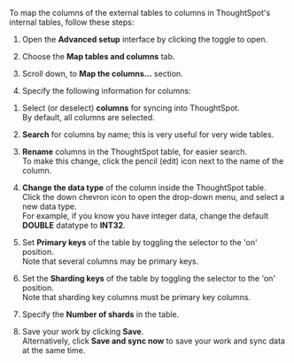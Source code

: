 To map the columns of the external tables to columns in ThoughtSpot's internal tables, follow these steps:

1. Open the **Advanced setup** interface by clicking the toggle to open.
   <!--<details>
     <summary>See how to  open <strong>Advanced setup</strong></summary>
     <p>
      <img src="../../images/dataflow-advanced-setup.png" alt="Open Advanced setup" /></p>
    </details> -->

2. Choose the **Map tables and columns** tab.

3. Scroll down, to **Map the columns...** section.

4. Specify the following information for columns:
<!--
   <details>
     <summary>See the elements of the column-naming screen</summary>
      <p>
      <img src="../../images/dataflow-map-columns.png" alt="Map columns" /></p>
   </details>-->

   1. Select (or deselect) **columns** for syncing into ThoughtSpot.<br/>By default, all columns are selected.
   2. **Search** for columns by name; this is very useful for very wide tables.
   3. **Rename** columns in the ThoughtSpot table, for easier search.<br/>To make this change, click the pencil (edit) icon next to the name of the column.
   4. **Change the data type** of the column inside the ThoughtSpot table.<br/>Click the down chevron icon to open the drop-down menu, and select a new data type.<br/>For example, if you know you have integer data, change the default **DOUBLE** datatype to **INT32**.
   5. Set **Primary keys** of the table by toggling the selector to the 'on' position.<br/>Note that several columns may be primary keys.
   6. Set the **Sharding keys** of the table by toggling the selector to the 'on' position.<br/>Note that sharding key columns must be primary key columns.
   7. Specify the **Number of shards** in the table.

5. Save your work by clicking **Save**.<br/>Alternatively, click **Save and sync now** to save your work and sync data at the same time.

